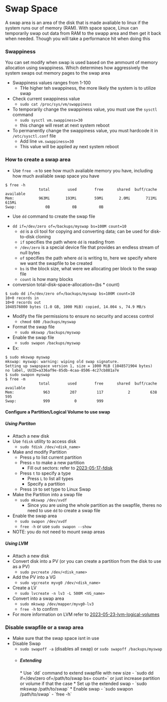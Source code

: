 <h1>Swap Space</h1>
 
A swap area is an area of the disk that is made avaliable to linux if the system runs our of memory (RAM). With space space, Linux can temporarily swap out data from RAM to the swapp area and then get it back when needed. Though you will take a performance hit when doing this
<h3>Swappiness</h3>
 
You can set modify when swap is used based on the ammount of memory allocation using swappiness. Which determines how aggressively the system swaps out memory pages to the swap area
* Swappiness values ranges from 1-100
  - THe higher teh swappiness, the more likely the system is to utilize swap 
* Check current swappiness value
  - `sudo cat /proc/sys/vm/swappiness`
* To temporarily change the swappiness value, you must use the `sysctl` command 
  - `sudo sysctl vm.swappiness=30`
  - this change will reset at next system reboot
* To permanently change the swappiness value, you must hardcode it in `/etc/sysctl.conf` file
  - Add line `vm.swappiness=30`
  - This value will be applied ay next system reboot
<h3>How to create a swap area</h3>
 
* Use `free -m` to see how much avaliable memory you have, including how much avaliable swap space you have
```console
$ free -h
               total        used        free      shared  buff/cache   available
Mem:           963Mi       193Mi        59Mi       2.0Mi       711Mi       615Mi
Swap:             0B          0B          0B
```

* Use `dd` command to create the swap file
- `dd if=/dev/zero of=/backups/myswap bs=100M count=10`
  * `dd` is a cli tool for copying and converting data; can be used for disk-to-disk cloning
  * `if` specifies the path where `dd` is reading from
  * `/dev/zero` is a special device file that provides an endless stream of null bytes
  * `of` specifies the path where `dd` is writing to, here we specify where we want the swapfile to be created
  * `bs` is the block size, what were we allocating per block to the swap file
  * `count` is how many blocks
- conversion total-disk-space-allocation=(bs * count)
```console
$ sudo dd if=/dev/zero of=/backups/myswap bs=100M count=10
10+0 records in
10+0 records out
1048576000 bytes (1.0 GB, 1000 MiB) copied, 14.004 s, 74.9 MB/s
```

* Modify the file permissions to ensure no security and access control
  - `chmod 600 /backups/myswap`
* Format the swap file
  - `sudo mkswap /backups/myswap`
* Enable the swap file 
  - `sudo swapon /backups/myswap`
* Ex:

```console
$ sudo mkswap myswap 
mkswap: myswap: warning: wiping old swap signature.
Setting up swapspace version 1, size = 1000 MiB (1048571904 bytes)
no label, UUID=a336af9e-85db-4caa-8506-4c27cb881a7e
$ sudo swapon myswap
$ free -m
               total        used        free      shared  buff/cache   available
Mem:             963         207         117           2         638         595
Swap:            999           0         999
```

<h4>Configure a Partition/Logical Volume to use swap</h4>
 
<h5>Using Partiton</h5>
 
* Attach a new disk
* Use `fdisk` utility to access disk
  - `sudo fdisk /dev/<disk_name>`
* Make and modify Partition
  - Press `p` to list current partition
  - Press `n` to make a new partition
    * Fill out sectors: refer to [2023-05-17-fdisk](2023-05-17-fdisk.md) 
  - Press `t` to specify a type
    * Press `L` to list all types
    * Specify a partition
  - Press `19` to set type to Linux Swap
* Make the Partition into a swap file
  - `sudo mkswap /dev/xvdf`
    * Since you are using the whole partition as the swapfile, theres no need to use `dd` to create a swap file
* Enable the swap area
  - `sudo swapon /dev/xvdf`
  - `free -h` or use `sudo swapon --show`
* NOTE: you do not need to mount swap areas
<h5>Using LVM</h5>
 
* Attach a new disk
* Convert disk into a PV (or you can create a partition from the disk to use as a PV)
  - `sudo pvcreate /dev/<disk_name>`
* Add the PV into a VG
  - `sudo vgcreate myvg0 /dev/<disk_name>`
* Create a LV
  - `sudo lvcreate -n lv3 -L 500M <VG_name>`
* Convert into a swap area
  - `sudo mkswap /dev/mapper/myvg0-lv3`
  - `free -h` to confirm
* For more information on LVM refer to [2023-05-23-lvm-logical-volumes](2023-05-23-lvm-logical-volumes.md)
<h3>Disable swapfile or a swap area</h3>
 
* Make sure that the swap space isnt in use
* Disable Swap
  - `sudo swapoff -a` (disables all swap) or `sudo swapoff /backups/myswap`
  * <h5>Extending</h5>
    * Use `dd` command to extend swapfile with new size
    - `sudo dd if=/dev/zero of=/path/to/swap bs=<new-sze> count=<blocks>` or just increase partition or volume if that the case
    * Set up the extended swap
    - `sudo mkswap /path/to/swap`
    * Enable swap
    - `sudo swapon /path/to/swap`
    - `free -h`
